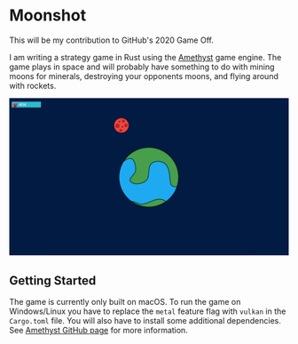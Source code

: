 # Moonshot

This will be my contribution to GitHub's 2020 Game Off.

I am writing a strategy game in Rust using the [Amethyst](https://amethyst.rs/) game engine.
The game plays in space and will probably have something to do with mining moons for minerals,
destroying your opponents moons, and flying around with rockets.

![Screenshot](screenshot.png)

## Getting Started

The game is currently only built on macOS.
To run the game on Windows/Linux you have to replace the `metal` feature flag with `vulkan` in the `Cargo.toml` file.
You will also have to install some additional dependencies.
See [Amethyst GitHub page](https://github.com/amethyst/amethyst#dependencies) for more information.

